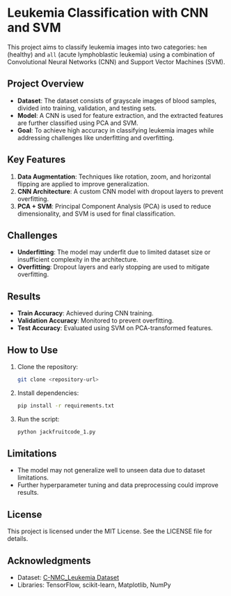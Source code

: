 # Leukemia Classification with CNN and SVM

This project aims to classify leukemia images into two categories: `hem` (healthy) and `all` (acute lymphoblastic leukemia) using a combination of Convolutional Neural Networks (CNN) and Support Vector Machines (SVM).

## Project Overview

- **Dataset**: The dataset consists of grayscale images of blood samples, divided into training, validation, and testing sets.
- **Model**: A CNN is used for feature extraction, and the extracted features are further classified using PCA and SVM.
- **Goal**: To achieve high accuracy in classifying leukemia images while addressing challenges like underfitting and overfitting.

## Key Features

1. **Data Augmentation**: Techniques like rotation, zoom, and horizontal flipping are applied to improve generalization.
2. **CNN Architecture**: A custom CNN model with dropout layers to prevent overfitting.
3. **PCA + SVM**: Principal Component Analysis (PCA) is used to reduce dimensionality, and SVM is used for final classification.

## Challenges

- **Underfitting**: The model may underfit due to limited dataset size or insufficient complexity in the architecture.
- **Overfitting**: Dropout layers and early stopping are used to mitigate overfitting.

## Results

- **Train Accuracy**: Achieved during CNN training.
- **Validation Accuracy**: Monitored to prevent overfitting.
- **Test Accuracy**: Evaluated using SVM on PCA-transformed features.

## How to Use

1. Clone the repository:
   ```bash
   git clone <repository-url>
   ```
2. Install dependencies:
   ```bash
   pip install -r requirements.txt
   ```
3. Run the script:
   ```bash
   python jackfruitcode_1.py
   ```

## Limitations

- The model may not generalize well to unseen data due to dataset limitations.
- Further hyperparameter tuning and data preprocessing could improve results.

## License

This project is licensed under the MIT License. See the LICENSE file for details.

## Acknowledgments

- Dataset: [C-NMC_Leukemia Dataset](https://www.kaggle.com/competitions/c-nmc-leukemia/overview)
- Libraries: TensorFlow, scikit-learn, Matplotlib, NumPy
